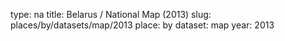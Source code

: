 type: na
title: Belarus / National Map (2013)
slug: places/by/datasets/map/2013
place: by
dataset: map
year: 2013
